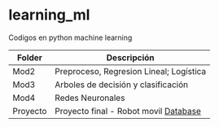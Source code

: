 # learning_ml
Codigos en python machine learning


|  Folder  |        Descripción         |
|------------|----------------------------|
| Mod2 | Preproceso, Regresion Lineal; Logística|
| Mod3 | Arboles de decisión y clasificación|
| Mod4 | Redes Neuronales |
|Proyecto | Proyecto final - Robot movil [Database](https://www.kaggle.com/uciml/wall-following-robot)|